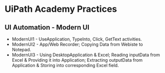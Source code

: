 # UiPath Academy Practices

## UI Automation - Modern UI
- ModernUI1 - UseApplication, TypeInto, Click, GetText activities.
- ModernUI2 - App/Web Recorder; Copying Data from Webiste to Notepad.
- ModernUI3 - Using DesktopApplication & Excel; Reading inputData from Excel & Providing it into Application; Extracting outputData from Application & Storing into corresponding Excel field.
